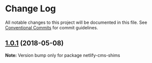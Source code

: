 # Change Log

All notable changes to this project will be documented in this file.
See [Conventional Commits](https://conventionalcommits.org) for commit guidelines.

<a name="1.0.1"></a>
## [1.0.1](https://github.com/ekoeryanto/netlify-cms-widgets/compare/netlify-cms-shims@1.0.0...netlify-cms-shims@1.0.1) (2018-05-08)




**Note:** Version bump only for package netlify-cms-shims
